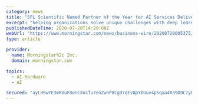 ```yaml
---
category: news
title: "SFL Scientific Named Partner of the Year for AI Services Delivery by NVIDIA"
excerpt: "helping organizations solve unique challenges with deep learning and AI-based solutions,” said Dr. Michael Segala, CEO, SFL Scientific. “NVIDIA’s industry-leading GPU portfolio benefits not only our respective clients, but shapes how we create R&D ..."
publishedDateTime: 2020-07-20T14:29:00Z
webUrl: "https://www.morningstar.com/news/business-wire/20200720005375/sfl-scientific-named-partner-of-the-year-for-ai-services-delivery-by-nvidia"
type: article

provider:
  name: Morningstar%2c Inc.
  domain: morningstar.com

topics:
  - AI Hardware
  - AI

secured: "ayLH6wYE3mRVuF8wnCXncfu7enZwnP8Cg97qEv8pYbUuv4pSqaa4R39O9C7yP9EtHy+IIwq7PJ7RJSkc2sZg0hfhdFltDUhJYWUuUedvUFw3k1DeLKJyaGAu+sVyFALbjnP8NwOqau7vmYV9RJnwfWa4WfNJXDGYyKdliXVkpcI76DPzYKtiOwLCdkM+rLq/pEAitd+DoAKTkdORAsyEeCx9elaJYDwVXlyqpaANuXxhuI2RPDN/ZvHioOgIJvaEoXZcYDZdGB5dy9GQ2eI31U0Wgt/GDfAuuPVBzzP5G1H7uoUj5qHFMrX+DtZSIUExmZutlUQXN/H76orRQKXjTw==;RQPXBH8FGuWQ+Eme2U52qQ=="
---
```


